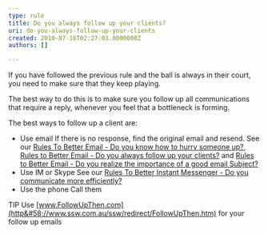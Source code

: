 ```yaml
---
type: rule
title: Do you always follow up your clients?
uri: do-you-always-follow-up-your-clients
created: 2010-07-16T02:27:03.0000000Z
authors: []

---
```


 
If you have followed the previous rule and the ball is always in their court, you need to make sure that they keep playing.

The best way to do this is to make sure you follow up all communications that require a reply, whenever you feel that a bottleneck is forming.

The best ways to follow up a client are:
 
- Use email
If there is no response, find the original email and resend. See our [Rules To Better Email - Do you know how to hurry someone up?](/do-you-know-how-to-follow-up-an-unanswered-email), [Rules to Better Email - Do you always follow up your clients?](/do-you-follow-up-emails-effectively) and [Rules to Better Email - Do you realize the importance of a good email Subject?](/do-you-realize-the-importance-of-a-good-email-subject)
- Use IM or Skype
See our [Rules To Better Instant Messenger - Do you communicate more efficiently?](http&#58;//www.ssw.com.au/ssw/Standards/Rules/RulestoBetterInstantMessenger.aspx#ChatEfficient)
- Use the phone
Call them


TIP Use [www.FollowUpThen.com](http&#58;//www.ssw.com.au/ssw/redirect/FollowUpThen.htm) for your follow up emails

